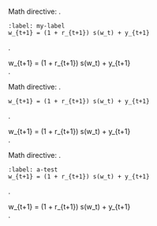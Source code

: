 Math directive:
.
```{math}
:label: my-label
w_{t+1} = (1 + r_{t+1}) s(w_t) + y_{t+1}
```
.
<div class="math numbered" id="eq-my-label" number="1">
w_{t+1} = (1 + r_{t+1}) s(w_t) + y_{t+1}
</div>
.

Math directive:
.
```{math}
w_{t+1} = (1 + r_{t+1}) s(w_t) + y_{t+1}
```
.
<div class="math">
w_{t+1} = (1 + r_{t+1}) s(w_t) + y_{t+1}
</div>
.

Math directive:
.
```{math}
:label: a-test
w_{t+1} = (1 + r_{t+1}) s(w_t) + y_{t+1}
```
.
<div class="math numbered" id="eq-a-test" number="1">
w_{t+1} = (1 + r_{t+1}) s(w_t) + y_{t+1}
</div>
.
